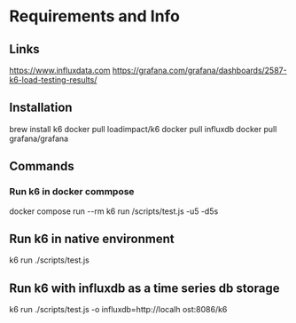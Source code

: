 # Requirements and Info

## Links

https://www.influxdata.com
https://grafana.com/grafana/dashboards/2587-k6-load-testing-results/

## Installation

brew install k6
docker pull loadimpact/k6
docker pull influxdb
docker pull grafana/grafana

## Commands

### Run k6 in docker commpose

docker compose run --rm k6 run /scripts/test.js -u5 -d5s

## Run k6 in native environment

k6 run ./scripts/test.js

## Run k6 with influxdb as a time series db storage

k6 run ./scripts/test.js -o influxdb=http://localh
ost:8086/k6